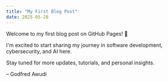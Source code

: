 ```yaml
---
title: "My First Blog Post"
date: 2025-05-28
---
```


Welcome to my first blog post on GitHub Pages! 🚀

I'm excited to start sharing my journey in software development, cybersecurity, and AI here.

Stay tuned for more updates, tutorials, and personal insights.

– Godfred Awudi
